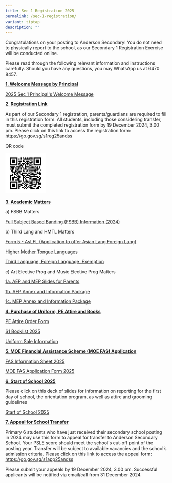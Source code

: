 ```yaml
---
title: Sec 1 Registration 2025
permalink: /sec-1-registration/
variant: tiptap
description: ""
---
```

<p>Congratulations on your posting to Anderson Secondary! You do not need
to physically report to the school, as our Secondary 1 Registration Exercise
will be conducted online.</p>
<p>Please read through the following relevant information and instructions
carefully. Should you have any questions, you may WhatsApp us at 6470 8457.</p>
<p></p>
<p><strong><u>1. Welcome Message by Principal</u></strong>
</p>
<p><a href="/files/Temp/2024 Year End/2025_Sec_1_Principal_s_Welcome_Message.pdf" rel="noopener nofollow" target="_blank">2025 Sec 1 Principal's Welcome Message</a>
</p>
<p></p>
<p><strong><u>2. Registration Link</u></strong>
</p>
<p>As part of our Secondary 1 registration, parents/guardians are required
to fill in this registration form. All students, including those considering
transfer, must submit the completed registration form by 19 December 2024,
3.00 pm. Please click on this link to access the registration form: <a href="https://go.gov.sg/s1reg25andss" rel="noopener noreferrer nofollow" target="_blank">https://go.gov.sg/s1reg25andss</a>
</p>
<p>QR code</p>
<div class="isomer-image-wrapper">
<img style="width: 25%;" height="auto" width="100%" alt="2025 Sec 1 Registration" src="/images/Temp photo/2025 sec 1 registration qr_code.jpg">
</div>
<p></p>
<p><strong><u>3. Academic Matters</u></strong>
</p>
<p>a) FSBB Matters</p>
<p><a href="/files/Temp/2024 Year End/Full_Subject_Based_Banding__FSBB__Information__2024_.pdf" rel="noopener nofollow" target="_blank">Full Subject Based Banding (FSBB) Information (2024)</a>
</p>
<p>b) Third Lang and HMTL Matters</p>
<p><a href="/files/Temp/2024 Year End/Form_5___AsLFL__Application_to_offer_Asian_Lang_Foreign_Lang_.pdf" rel="noopener nofollow" target="_blank">Form 5 - AsLFL (Application to offer Asian Lang Foreign Lang)</a>
</p>
<p><a href="/files/Temp/2024 Year End/Higher_Mother_Tongue_Languages.pdf" rel="noopener nofollow" target="_blank">Higher Mother Tongue Languages</a>
</p>
<p><a href="/files/Temp/2024 Year End/Third_Language__Foreign_Language__Exemption.pdf" rel="noopener nofollow" target="_blank">Third Language, Foreign Language, Exemption</a>
</p>
<p>c) Art Elective Prog and Music Elective Prog Matters</p>
<p><a href="/files/Temp/2024 Year End/1a__AEP_and_MEP_Slides_for_Parents.pdf" rel="noopener nofollow" target="_blank">1a. AEP and MEP Slides for Parents</a>
</p>
<p><a href="/files/Temp/2024 Year End/1b__AEP_Annex_and_Information_Package.pdf" rel="noopener nofollow" target="_blank">1b. AEP Annex and Information Package</a>
</p>
<p><a href="/files/Temp/2024 Year End/1c__MEP_Annex_and_Information_Package.pdf" rel="noopener nofollow" target="_blank">1c. MEP Annex and Information Package</a>
</p>
<p></p>
<p><strong><u>4. Purchase of Uniform, PE Attire and Books</u></strong>
</p>
<p><a href="/files/Temp/2024 Year End/PE_Attire_Order_Form.pdf" rel="noopener nofollow" target="_blank">PE Attire Order Form</a>
</p>
<p><a href="/files/Temp/2024 Year End/S1_Booklist_2025.pdf" rel="noopener nofollow" target="_blank">S1 Booklist 2025</a>
</p>
<p><a href="/files/Temp/2024 Year End/Uniform_Sale_Information.pdf" rel="noopener nofollow" target="_blank">Uniform Sale Information</a>
</p>
<p></p>
<p><strong><u>5. MOE Financial Assistance Scheme (MOE FAS) Application</u></strong>
</p>
<p><a href="/files/Temp/2024 Year End/FAS_Information_Sheet_2025.pdf" rel="noopener nofollow" target="_blank">FAS Information Sheet 2025</a>
</p>
<p><a href="/files/Temp/2024 Year End/MOE_FAS_Application_Form_2025.pdf" rel="noopener nofollow" target="_blank">MOE FAS Application Form 2025</a>
</p>
<p></p>
<p><strong><u>6. Start of School 2025</u></strong>
</p>
<p>Please click on this deck of slides for information on reporting for the
first day of school, the orientation program, as well as attire and grooming
guidelines</p>
<p></p>
<p><a href="/files/Temp/2024 Year End/Start_of_School_2025.pdf" rel="noopener nofollow" target="_blank">Start of School 2025</a>
</p>
<p></p>
<p><strong><u>7. Appeal for School Transfer</u></strong>
</p>
<p>Primary 6 students who have just received their secondary school posting
in 2024 may use this form to appeal for transfer to Anderson Secondary
School. Your PSLE score should meet the school's cut-off point of the posting
year. Transfer will be subject to available vacancies and the school’s
admission criteria. Please click on this link to access the appeal form:
<a href="https://go.gov.sg/s1app25andss" rel="noopener noreferrer nofollow" target="_blank">https://go.gov.sg/s1app25andss</a>
</p>
<p>Please submit your appeals by 19 December 2024, 3.00 pm. Successful applicants
will be notified via email/call from 31 December 2024.</p>